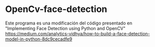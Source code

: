 # OpenCv-face-detection

Este programa es una modificación del código presentado en "Implementing Face Detection using Python and OpenCV"
https://medium.com/analytics-vidhya/how-to-build-a-face-detection-model-in-python-8dc9cecadfe9
